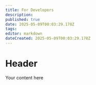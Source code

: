 ```yaml
---
title: For Developers
description: 
published: true
date: 2025-05-09T00:03:29.178Z
tags: 
editor: markdown
dateCreated: 2025-05-09T00:03:29.178Z
---
```


# Header
Your content here